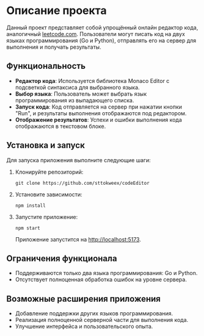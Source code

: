 # Описание проекта

Данный проект представляет собой упрощённый онлайн редактор кода, аналогичный [leetcode.com](http://leetcode.com). Пользователи могут писать код на двух языках программирования (Go и Python), отправлять его на сервер для выполнения и получать результаты.

## Функциональность

- **Редактор кода**: Используется библиотека Monaco Editor с подсветкой синтаксиса для выбранного языка.
- **Выбор языка**: Пользователь может выбрать язык программирования из выпадающего списка.
- **Запуск кода**: Код отправляется на сервер при нажатии кнопки "Run", и результаты выполнения отображаются под редактором.
- **Отображение результатов**: Успехи и ошибки выполнения кода отображаются в текстовом блоке.

## Установка и запуск

Для запуска приложения выполните следующие шаги:

1. Клонируйте репозиторий:
    ```
    git clone https://github.com/sttokweex/codeEditor
    ```

2. Установите зависимости:
    ```
    npm install
    ```

3. Запустите приложение:
    ```
    npm start
    ```
   Приложение запустится на [http://localhost:5173](http://localhost:5173).

## Ограничения функционала

- Поддерживаются только два языка программирования: Go и Python.
- Отсутствует полноценная обработка ошибок на уровне сервера.

## Возможные расширения приложения

- Добавление поддержки других языков программирования.
- Реализация полноценной серверной части для выполнения кода.
- Улучшение интерфейса и пользовательского опыта.




